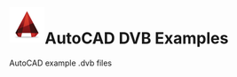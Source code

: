 <img align="left" src="Images/ReadMe/autocad.png" width="64px" >

# AutoCAD DVB Examples
AutoCAD example .dvb files
